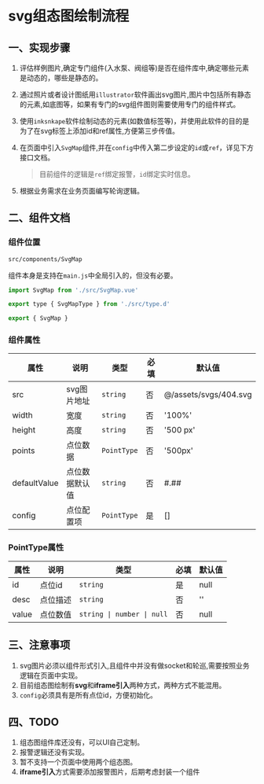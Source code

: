 # svg组态图绘制流程

## 一、实现步骤
1. 评估样例图片,确定专门组件(入水泵、阀组等)是否在组件库中,确定哪些元素是动态的，哪些是静态的。
2. 通过照片或者设计图纸用<code>illustrator</code>软件画出svg图片,图片中包括所有静态的元素,如底图等，如果有专门的svg组件图则需要使用专门的组件样式。
2. 使用<code>inksnkape</code>软件绘制动态的元素(如数值标签等)，并使用此软件的目的是为了在svg标签上添加id和ref属性,方便第三步传值。
3. 在页面中引入`SvgMap`组件,并在`config`中传入第二步设定的`id`或`ref`，详见下方接口文档。
    > 目前组件的逻辑是`ref`绑定报警，`id`绑定实时信息。

4. 根据业务需求在业务页面编写轮询逻辑。
## 二、组件文档
### 组件位置
``` bash
src/components/SvgMap
```
组件本身是支持在`main.js`中全局引入的，但没有必要。
```javascript
import SvgMap from './src/SvgMap.vue'

export type { SvgMapType } from './src/type.d'

export { SvgMap }

```

### 组件属性

<table>
    <thead>
        <tr>
            <th>属性</th><th>说明</th><th>类型</th><th>必填</th><th>默认值</th>
        </tr>
    </thead>
    <tbody>
    <tr>
        <td>src</td><td>svg图片地址</td><td><code>string</code></td><td>否</td><td>@/assets/svgs/404.svg</td>
    </tr>
    <tr>
        <td>width</td><td>宽度</td><td><code>string</code></td><td>否</td><td>'100%'</td>
    </tr>
    <tr>
        <td>height</td><td>高度</td><td><code>string</code></td><td>否</td><td>'500
        px'</td>
    </tr>
        <tr>
        <td>points</td><td>点位数据</td><td><code>PointType</code></td><td>否</td><td>'500px'</td>
    </tr>
    <tr>
        <td>defaultValue</td><td>点位数据默认值</td><td><code>string</code></td><td>否</td><td>#.##</td>
    </tr>
    <tr>
         <td>config</td><td>点位配置项</td><td><code>PointType</code></td><td>是</td><td>[]</td>
    </tr>
    </tbody>
</table>

### PointType属性
<table>
    <thead>
        <tr>
            <th>属性</th><th>说明</th><th>类型</th><th>必填</th><th>默认值</th>
        </tr>
    </thead>
    <tbody>
    <tr>
        <td>id</td><td>点位id</td><td><code>string</code></td><td>是</td><td>null</td>
    </tr>
    <tr>
        <td>desc</td><td>点位描述</td><td><code>string</code></td><td>否</td><td>''</td>
    </tr>
    <tr>
        <td>value</td><td>点位数值</td><td><code>string | number | null</code></td><td>否</td><td>null</td>
    </tbody>
</table>



## 三、注意事项
1. svg图片必须以组件形式引入,且组件中并没有做socket和轮巡,需要按照业务逻辑在页面中实现。
2. 目前组态图绘制有**svg**和**iframe引入**两种方式，两种方式不能混用。
3. `config`必须具有是所有点位id，方便初始化。

## 四、TODO

1. 组态图组件库还没有，可以UI自己定制。
2. 报警逻辑还没有实现。
3. 暂不支持一个页面中使用两个组态图。
4. **iframe引入**方式需要添加报警图片，后期考虑封装一个组件
